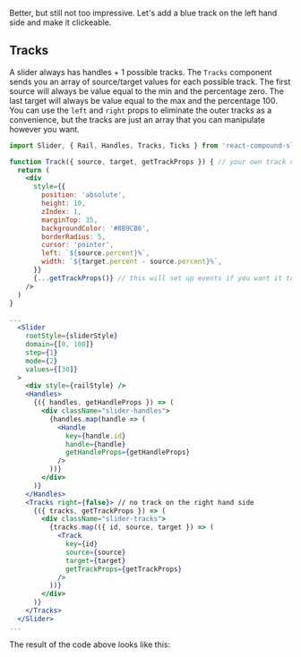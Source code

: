
Better, but still not too impressive.  Let's add a blue track on the left hand side and make it clickeable.

## Tracks

A slider always has handles + 1 possible tracks.
The `Tracks` component sends you an array of source/target values for each possible track.
The first source will always be value equal to the min and the percentage zero.
The last target will always be value equal to the max and the percentage 100.
You can use the `left` and `right` props to eliminate the outer tracks as a convenience, but the tracks are just an array that you can manipulate however you want.

```jsx
import Slider, { Rail, Handles, Tracks, Ticks } from 'react-compound-slider'

function Track({ source, target, getTrackProps }) { // your own track component
  return (
    <div
      style={{
        position: 'absolute',
        height: 10,
        zIndex: 1,
        marginTop: 35,
        backgroundColor: '#8B9CB6',
        borderRadius: 5,
        cursor: 'pointer',
        left: `${source.percent}%`,
        width: `${target.percent - source.percent}%`,
      }}
      {...getTrackProps()} // this will set up events if you want it to be clickeable (optional)
    />
  )
}

...
  <Slider
    rootStyle={sliderStyle}
    domain={[0, 100]}
    step={1}
    mode={2}
    values={[30]}
  >
    <div style={railStyle} />
    <Handles>
      {({ handles, getHandleProps }) => (
        <div className="slider-handles">
          {handles.map(handle => (
            <Handle
              key={handle.id}
              handle={handle}
              getHandleProps={getHandleProps}
            />
          ))}
        </div>
      )}
    </Handles>
    <Tracks right={false}> // no track on the right hand side
      {({ tracks, getTrackProps }) => (
        <div className="slider-tracks">
          {tracks.map(({ id, source, target }) => (
            <Track
              key={id}
              source={source}
              target={target}
              getTrackProps={getTrackProps}
            />
          ))}
        </div>
      )}
    </Tracks>
  </Slider>
...
```

The result of the code above looks like this:
